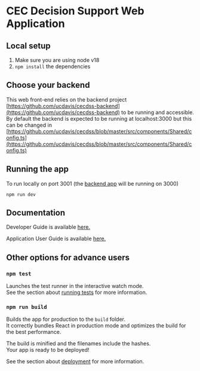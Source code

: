 # CEC Decision Support Web Application

## Local setup

1. Make sure you are using node v18
1. `npm install` the dependencies

## Choose your backend

This web front-end relies on the backend project [https://github.com/ucdavis/cecdss-backend](https://github.com/ucdavis/cecdss-backend) to be running and accessible.  By default the backend is expected to be running at localhost:3000 but this can be changed in [https://github.com/ucdavis/cecdss/blob/master/src/components/Shared/config.ts](https://github.com/ucdavis/cecdss/blob/master/src/components/Shared/config.ts)

## Running the app

To run locally on port 3001 (the [backend app](https://github.com/ucdavis/cecdss-backend) will be running on 3000)

`npm run dev`

## Documentation

Developer Guide is available [here.](https://github.com/ucdavis/cecdss/wiki/Developer-Guide-V2)

Application User Guide is available [here.](https://github.com/ucdavis/cecdss/wiki/CEC-DSS-Web-Application-User's-Guide)

## Other options for advance users

### `npm test`

Launches the test runner in the interactive watch mode.<br>
See the section about [running tests](https://facebook.github.io/create-react-app/docs/running-tests) for more information.

### `npm run build`

Builds the app for production to the `build` folder.<br>
It correctly bundles React in production mode and optimizes the build for the best performance.

The build is minified and the filenames include the hashes.<br>
Your app is ready to be deployed!

See the section about [deployment](https://facebook.github.io/create-react-app/docs/deployment) for more information.
